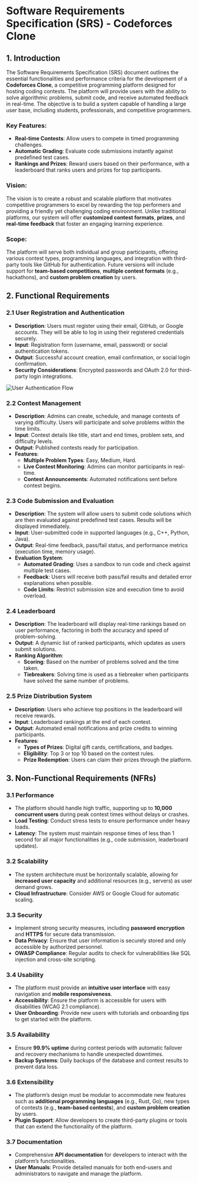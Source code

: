 # **Software Requirements Specification (SRS) - Codeforces Clone**

## **1. Introduction**
The Software Requirements Specification (SRS) document outlines the essential functionalities and performance criteria for the development of a **Codeforces Clone**, a competitive programming platform designed for hosting coding contests. The platform will provide users with the ability to solve algorithmic problems, submit code, and receive automated feedback in real-time. The objective is to build a system capable of handling a large user base, including students, professionals, and competitive programmers. 

### **Key Features:**
- **Real-time Contests**: Allow users to compete in timed programming challenges.
- **Automatic Grading**: Evaluate code submissions instantly against predefined test cases.
- **Rankings and Prizes**: Reward users based on their performance, with a leaderboard that ranks users and prizes for top participants.

### **Vision**:
The vision is to create a robust and scalable platform that motivates competitive programmers to excel by rewarding the top performers and providing a friendly yet challenging coding environment. Unlike traditional platforms, our system will offer **customized contest formats**, **prizes**, and **real-time feedback** that foster an engaging learning experience.

### **Scope**:
The platform will serve both individual and group participants, offering various contest types, programming languages, and integration with third-party tools like GitHub for authentication. Future versions will include support for **team-based competitions**, **multiple contest formats** (e.g., hackathons), and **custom problem creation** by users.

## **2. Functional Requirements**

### **2.1 User Registration and Authentication**
- **Description**: Users must register using their email, GitHub, or Google accounts. They will be able to log in using their registered credentials securely.
- **Input**: Registration form (username, email, password) or social authentication tokens.
- **Output**: Successful account creation, email confirmation, or social login confirmation.
- **Security Considerations**: Encrypted passwords and OAuth 2.0 for third-party login integrations.

![User Authentication Flow](https://example.com/user-auth-flow.png)

### **2.2 Contest Management**
- **Description**: Admins can create, schedule, and manage contests of varying difficulty. Users will participate and solve problems within the time limits.
- **Input**: Contest details like title, start and end times, problem sets, and difficulty levels.
- **Output**: Published contests ready for participation.
- **Features**:
  - **Multiple Problem Types**: Easy, Medium, Hard.
  - **Live Contest Monitoring**: Admins can monitor participants in real-time.
  - **Contest Announcements**: Automated notifications sent before contest begins.

### **2.3 Code Submission and Evaluation**
- **Description**: The system will allow users to submit code solutions which are then evaluated against predefined test cases. Results will be displayed immediately.
- **Input**: User-submitted code in supported languages (e.g., C++, Python, Java).
- **Output**: Real-time feedback, pass/fail status, and performance metrics (execution time, memory usage).
- **Evaluation System**:
  - **Automated Grading**: Uses a sandbox to run code and check against multiple test cases.
  - **Feedback**: Users will receive both pass/fail results and detailed error explanations when possible.
  - **Code Limits**: Restrict submission size and execution time to avoid overload.

### **2.4 Leaderboard**
- **Description**: The leaderboard will display real-time rankings based on user performance, factoring in both the accuracy and speed of problem-solving.
- **Output**: A dynamic list of ranked participants, which updates as users submit solutions.
- **Ranking Algorithm**:
  - **Scoring**: Based on the number of problems solved and the time taken.
  - **Tiebreakers**: Solving time is used as a tiebreaker when participants have solved the same number of problems.

### **2.5 Prize Distribution System**
- **Description**: Users who achieve top positions in the leaderboard will receive rewards.
- **Input**: Leaderboard rankings at the end of each contest.
- **Output**: Automated email notifications and prize credits to winning participants.
- **Features**:
  - **Types of Prizes**: Digital gift cards, certifications, and badges.
  - **Eligibility**: Top 3 or top 10 based on the contest rules.
  - **Prize Redemption**: Users can claim their prizes through the platform.

## **3. Non-Functional Requirements (NFRs)**

### **3.1 Performance**
- The platform should handle high traffic, supporting up to **10,000 concurrent users** during peak contest times without delays or crashes.
- **Load Testing**: Conduct stress tests to ensure performance under heavy loads.
- **Latency**: The system must maintain response times of less than 1 second for all major functionalities (e.g., code submission, leaderboard updates).

### **3.2 Scalability**
- The system architecture must be horizontally scalable, allowing for **increased user capacity** and additional resources (e.g., servers) as user demand grows.
- **Cloud Infrastructure**: Consider AWS or Google Cloud for automatic scaling.

### **3.3 Security**
- Implement strong security measures, including **password encryption** and **HTTPS** for secure data transmission.
- **Data Privacy**: Ensure that user information is securely stored and only accessible by authorized personnel.
- **OWASP Compliance**: Regular audits to check for vulnerabilities like SQL injection and cross-site scripting.

### **3.4 Usability**
- The platform must provide an **intuitive user interface** with easy navigation and **mobile responsiveness**.
- **Accessibility**: Ensure the platform is accessible for users with disabilities (WCAG 2.1 compliance).
- **User Onboarding**: Provide new users with tutorials and onboarding tips to get started with the platform.

### **3.5 Availability**
- Ensure **99.9% uptime** during contest periods with automatic failover and recovery mechanisms to handle unexpected downtimes.
- **Backup Systems**: Daily backups of the database and contest results to prevent data loss.

### **3.6 Extensibility**
- The platform’s design must be modular to accommodate new features such as **additional programming languages** (e.g., Rust, Go), new types of contests (e.g., **team-based contests**), and **custom problem creation** by users.
- **Plugin Support**: Allow developers to create third-party plugins or tools that can extend the functionality of the platform.

### **3.7 Documentation**
- Comprehensive **API documentation** for developers to interact with the platform’s functionalities.
- **User Manuals**: Provide detailed manuals for both end-users and administrators to navigate and manage the platform.


